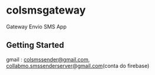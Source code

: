 # colsmsgateway

Gateway Envio SMS App


## Getting Started
gmail : colsmssender@gmail.com, collabmo.smssenderserver@gmail.com(conta do firebase)




